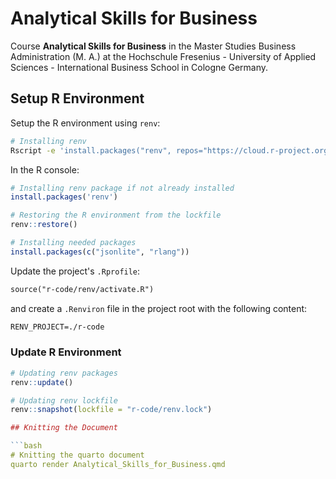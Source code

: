 # Analytical Skills for Business

Course **Analytical Skills for Business** in the Master Studies Business Administration (M. A.) at the Hochschule Fresenius - University of Applied Sciences - International Business School in Cologne Germany.

## Setup R Environment

Setup the R environment using `renv`:

```bash
# Installing renv
Rscript -e 'install.packages("renv", repos="https://cloud.r-project.org"); renv::restore(lockfile = "r-code/renv.lock")'
```

In the R console:

```r
# Installing renv package if not already installed
install.packages('renv')

# Restoring the R environment from the lockfile
renv::restore()

# Installing needed packages
install.packages(c("jsonlite", "rlang"))
```

Update the project's `.Rprofile`:

```txt
source("r-code/renv/activate.R")
```

and create a `.Renviron` file in the project root with the following content:

```txt
RENV_PROJECT=./r-code
```

### Update R Environment

```r
# Updating renv packages
renv::update()

# Updating renv lockfile
renv::snapshot(lockfile = "r-code/renv.lock")

## Knitting the Document

```bash
# Knitting the quarto document
quarto render Analytical_Skills_for_Business.qmd
```
